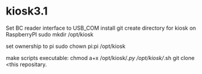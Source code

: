 # kiosk3.1
Set BC reader interface to USB_COM
install git
create directory for kiosk on RaspberryPI
sudo mkdir /opt/kiosk

set ownership to pi
sudo chown pi:pi /opt/kiosk

make scripts executable: chmod a+x /opt/kiosk/*.py /opt/kiosk/*.sh
git clone <this repositary.
